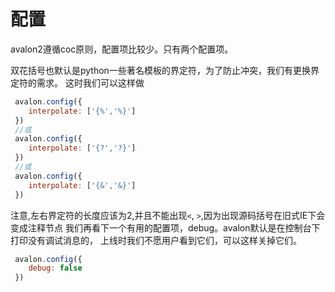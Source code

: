 <!-- toc -->
# 配置

avalon2遵循coc原则，配置项比较少。只有两个配置项。

双花括号也默认是python一些著名模板的界定符，为了防止冲突，我们有更换界定符的需求。 这时我们可以这样做

```javascript
 avalon.config({
    interpolate: ['{%','%}']
 })
 //或
 avalon.config({
    interpolate: ['{?','?}']
 })
 //或
 avalon.config({
    interpolate: ['{&','&}']
 })
```
注意,左右界定符的长度应该为2,并且不能出现`<`, `>`,因为出现源码括号在旧式IE下会变成注释节点
我们再看下一个有用的配置项，debug。avalon默认是在控制台下打印没有调试消息的， 上线时我们不愿用户看到它们，可以这样关掉它们。

```javascript
 avalon.config({
    debug: false
 })
```
  
